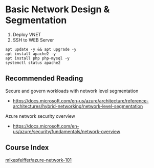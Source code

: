 # Basic Network Design & Segmentation

1. Deploy VNET
2. SSH to WEB Server

```
apt update -y && apt upgrade -y
apt install apache2 -y
apt install php php-mysql -y
systemctl status apache2
```

## Recommended Reading

Secure and govern workloads with network level segmentation
* https://docs.microsoft.com/en-us/azure/architecture/reference-architectures/hybrid-networking/network-level-segmentation

Azure network security overview
* https://docs.microsoft.com/en-us/azure/security/fundamentals/network-overview

## Course Index
[mikepfeiffer/azure-network-101](https://github.com/mikepfeiffer/azure-network-101)